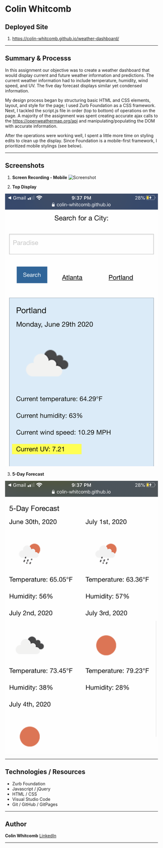 # Colin Whitcomb 

## Deployed Site
1) https://colin-whitcomb.github.io/weather-dashboard/
___
## Summary & Processs

In this assignment our objective was to create a weather dashboard that would display current and future weather information and predictions. The current weather information had to include  temperature, humidity, wind speed, and UV. The five day forecast displays similar yet condensed information. 

My design process began by structuring basic HTML and CSS elements, layout, and style for the page; I used Zurb Foundation as a CSS framework. Next, I tackled the script.js file in order (top to bottom) of operations on the page. A majority of the assignment was spent creating accurate ajax calls to the  https://openweathermap.org/api and manipulating/populating the DOM with accurate information. 

After the operations were working well, I spent a little more time on styling edits to clean up the display. Since Foundation is a mobile-first framework, I prioritized mobile stylings (see below).

___
## Screenshots 


1. **Screen Recording - Mobile**
![Screenshot](assets/images/sr1.gif)

2. **Top Display**

![Screenshot](assets/images/ss1.png)

3. **5-Day Forecast**

![Screenshot](assets/images/ss2.png)

___
## Technologies / Resources
- Zurb Foundation
- Javascript / jQuery
- HTML / CSS  
- Visual Studio Code
- Git / GitHub / GitPages
--- 
## Author

**Colin Whitcomb** [LinkedIn](https://ww.linkedin.com/in/colin-whitcomb-b808301a6/)

___
